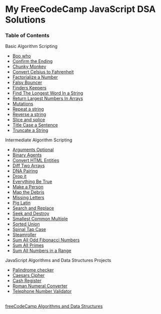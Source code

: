 <h1>My FreeCodeCamp JavaScript DSA Solutions</h1>

<h3>Table of Contents</h3>
<p>Basic Algorithm Scripting</p>
<ul>
  <li><a href="https://github.com/kulmarcin/fccJavaScriptDSA/tree/main/booWho">Boo who</a></li> 
  <li><a href="https://github.com/kulmarcin/fccJavaScriptDSA/tree/main/confirmEnding">Confirm the Ending</a></li> 
  <li><a href="https://github.com/kulmarcin/fccJavaScriptDSA/tree/main/chunkyMonkey">Chunky Monkey</a></li> 
  <li><a href="https://github.com/kulmarcin/fccJavaScriptDSA/tree/main/convertCtoF">Convert Celsius to Fahrenheit</a></li> 
  <li><a href="https://github.com/kulmarcin/fccJavaScriptDSA/tree/main/factorializeNumber">Factorialize a Number</a></li> 
  <li><a href="https://github.com/kulmarcin/fccJavaScriptDSA/tree/main/falsyBouncer">Falsy Bouncer</a></li> 
  <li><a href="https://github.com/kulmarcin/fccJavaScriptDSA/tree/main/findersKeepers">Finders Keepers</a></li> 
  <li><a href="https://github.com/kulmarcin/fccJavaScriptDSA/tree/main/longestWordInString">Find The Longest Word In a String</a></li> 
  <li><a href="https://github.com/kulmarcin/fccJavaScriptDSA/tree/main/largestNumbersInArrays">Return Largest Numbers In Arrays</a></li> 
  <li><a href="https://github.com/kulmarcin/fccJavaScriptDSA/tree/main/mutations">Mutations</a></li> 
  <li><a href="https://github.com/kulmarcin/fccJavaScriptDSA/tree/main/repeatString">Repeat a string</a></li> 
  <li><a href="https://github.com/kulmarcin/fccJavaScriptDSA/tree/main/reverseString">Reverse a string</a></li> 
  <li><a href="https://github.com/kulmarcin/fccJavaScriptDSA/tree/main/sliceAndSplice">Slice and splice</a></li> 
  <li><a href="https://github.com/kulmarcin/fccJavaScriptDSA/tree/main/titleCaseSentence">Title Case a Sentence</a></li> 
  <li><a href="https://github.com/kulmarcin/fccJavaScriptDSA/tree/main/truncateString">Truncate a String</a></li> 
</ul>
<p>Intermediate Algorithm Scripting</p>
<ul>
  <li><a href="https://github.com/kulmarcin/fccJavaScriptDSA/tree/main/argumentsOptional">Arguments Optional</a></li> 
  <li><a href="https://github.com/kulmarcin/fccJavaScriptDSA/tree/main/binaryAgents">Binary Agents</a></li> 
  <li><a href="https://github.com/kulmarcin/fccJavaScriptDSA/tree/main/convertHTMLEntities">Convert HTML Entities</a></li> 
  <li><a href="https://github.com/kulmarcin/fccJavaScriptDSA/tree/main/diffTwoArrays">Diff Two Arrays</a></li> 
  <li><a href="https://github.com/kulmarcin/fccJavaScriptDSA/tree/main/dnaPairing">DNA Pairing</a></li> 
  <li><a href="https://github.com/kulmarcin/fccJavaScriptDSA/tree/main/dropIt">Drop it</a></li> 
  <li><a href="https://github.com/kulmarcin/fccJavaScriptDSA/tree/main/everythingBeTrue">Everything Be True</a></li> 
  <li><a href="https://github.com/kulmarcin/fccJavaScriptDSA/tree/main/makePerson">Make a Person</a></li> 
  <li><a href="https://github.com/kulmarcin/fccJavaScriptDSA/tree/main/mapTheDebris">Map the Debris</a></li> 
  <li><a href="https://github.com/kulmarcin/fccJavaScriptDSA/tree/main/missingLetters">Missing Letters</a></li> 
  <li><a href="https://github.com/kulmarcin/fccJavaScriptDSA/tree/main/pigLatin">Pig Latin</a></li> 
  <li><a href="https://github.com/kulmarcin/fccJavaScriptDSA/tree/main/searchAndReplace">Search and Replace</a></li> 
  <li><a href="https://github.com/kulmarcin/fccJavaScriptDSA/tree/main/seekAndDestroy">Seek and Destroy</a></li> 
  <li><a href="https://github.com/kulmarcin/fccJavaScriptDSA/tree/main/smallestCommonMultiple">Smallest Common Multiple</a></li> 
  <li><a href="https://github.com/kulmarcin/fccJavaScriptDSA/tree/main/sortedUnion">Sorted Union</a></li> 
  <li><a href="https://github.com/kulmarcin/fccJavaScriptDSA/tree/main/spinalTapCase">Spinal Tap Case</a></li> 
  <li><a href="https://github.com/kulmarcin/fccJavaScriptDSA/tree/main/steamroller">Steamroller</a></li> 
  <li><a href="https://github.com/kulmarcin/fccJavaScriptDSA/tree/main/sumAllOddFibonacci">Sum All Odd Fibonacci Numbers</a></li> 
  <li><a href="https://github.com/kulmarcin/fccJavaScriptDSA/tree/main/sumAllPrimes">Sum All Primes</a></li> 
  <li><a href="https://github.com/kulmarcin/fccJavaScriptDSA/tree/main/sumInRange">Sum All Numbers in a Range</a></li> 
  
</ul>
<p>JavaScript Algorithms and Data Structures Projects</p>
<ul>
  <li><a href="https://github.com/kulmarcin/fccJavaScriptDSA/tree/main/palindromeChecker">Palindrome checker</a></li> 
  <li><a href="https://github.com/kulmarcin/fccJavaScriptDSA/tree/main/caesarsCipher">Caesars Cipher</li>
  <li><a href="https://github.com/kulmarcin/fccJavaScriptDSA/tree/main/cashRegister">Cash Register</li>
  <li><a href="https://github.com/kulmarcin/fccJavaScriptDSA/tree/main/convertToRoman">Roman Numeral Converter</li>
  <li><a href="https://github.com/kulmarcin/fccJavaScriptDSA/tree/main/telephoneNumberValidator">Telephone Number Validator</li>
</ul>
<br>
<a href="https://www.freecodecamp.org/learn/javascript-algorithms-and-data-structures">freeCodeCamp Algorithms and Data Structures</a>
